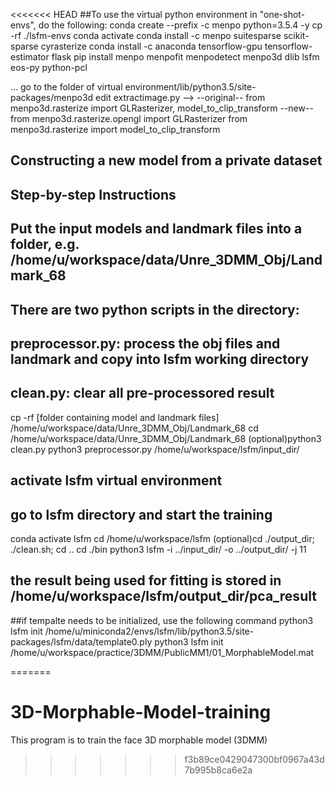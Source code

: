 <<<<<<< HEAD
##To use the virtual python environment in "one-shot-envs", do the following:
conda create --prefix <path of virtual environment> -c menpo python=3.5.4 -y
cp -rf ./lsfm-envs <path of virtual environment>
conda activate <path of virtual environment>
conda install -c menpo suitesparse scikit-sparse cyrasterize
conda install -c anaconda tensorflow-gpu tensorflow-estimator flask
pip install menpo menpofit menpodetect menpo3d dlib lsfm eos-py python-pcl

...
go to the folder of virtual environment/lib/python3.5/site-packages/menpo3d
edit extractimage.py --> 
--original--
from menpo3d.rasterize import GLRasterizer, model_to_clip_transform
--new--
from menpo3d.rasterize.opengl import GLRasterizer
from menpo3d.rasterize import model_to_clip_transform

## Constructing a new model from a private dataset
## Step-by-step Instructions 
## Put the input models and landmark files into a folder, e.g. /home/u/workspace/data/Unre_3DMM_Obj/Landmark_68
## There are two python scripts in the directory:
## preprocessor.py: process the obj files and landmark and copy into lsfm working directory
## clean.py: clear all pre-processored result
cp -rf [folder containing model and landmark files] /home/u/workspace/data/Unre_3DMM_Obj/Landmark_68
cd /home/u/workspace/data/Unre_3DMM_Obj/Landmark_68
(optional)python3 clean.py
python3 preprocessor.py /home/u/workspace/lsfm/input_dir/
## activate lsfm virtual environment
## go to lsfm directory and start the training
conda activate lsfm
cd /home/u/workspace/lsfm
(optional)cd ./output_dir; ./clean.sh; cd ..
cd ./bin
python3 lsfm -i ../input_dir/ -o ../output_dir/ -j 11
## the result being used for fitting is stored in /home/u/workspace/lsfm/output_dir/pca_result

##if tempalte needs to be initialized, use the following command
python3 lsfm init /home/u/miniconda2/envs/lsfm/lib/python3.5/site-packages/lsfm/data/template0.ply
python3 lsfm init /home/u/workspace/practice/3DMM/PublicMM1/01_MorphableModel.mat

=======
# 3D-Morphable-Model-training
This program is to train the face 3D morphable model (3DMM)
>>>>>>> f3b89ce0429047300bf0967a43d7b995b8ca6e2a
